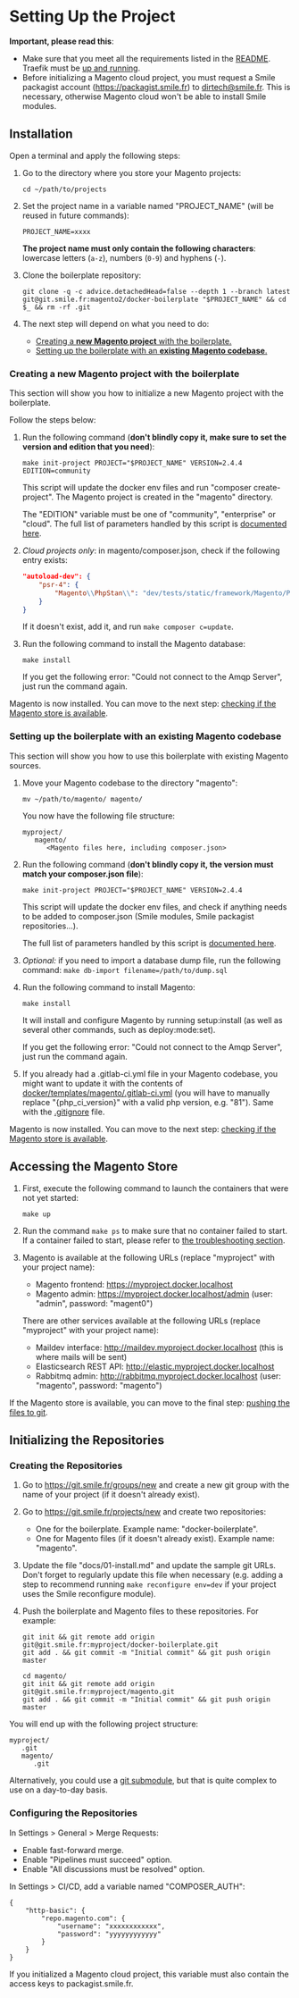 # Setting Up the Project

**Important, please read this**:

- Make sure that you meet all the requirements listed in the [README](../README.md#requirements).
  Traefik must be [up and running](https://git.smile.fr/docker/traefik#usage).
- Before initializing a Magento cloud project, you must request a Smile packagist account (https://packagist.smile.fr) to dirtech@smile.fr.
  This is necessary, otherwise Magento cloud won't be able to install Smile modules.

## Installation

Open a terminal and apply the following steps:

1. Go to the directory where you store your Magento projects:

   ```
   cd ~/path/to/projects
   ```

2. Set the project name in a variable named "PROJECT_NAME" (will be reused in future commands):

   ```
   PROJECT_NAME=xxxx
   ```

   **The project name must only contain the following characters**: lowercase letters (`a-z`), numbers (`0-9`) and hyphens (`-`).

3. Clone the boilerplate repository:

   ```
   git clone -q -c advice.detachedHead=false --depth 1 --branch latest git@git.smile.fr:magento2/docker-boilerplate "$PROJECT_NAME" && cd $_ && rm -rf .git
   ```

4. The next step will depend on what you need to do:

   - [Creating a **new Magento project** with the boilerplate.](#user-content-creating-a-new-magento-project-with-the-boilerplate)
   - [Setting up the boilerplate with an **existing Magento codebase**.](#setting-up-the-boilerplate-with-an-existing-magento-codebase)

### Creating a new Magento project with the boilerplate

This section will show you how to initialize a new Magento project with the boilerplate.

Follow the steps below:

1. Run the following command (**don't blindly copy it, make sure to set the version and edition that you need**):

   ```
   make init-project PROJECT="$PROJECT_NAME" VERSION=2.4.4 EDITION=community
   ```

   This script will update the docker env files and run "composer create-project".
   The Magento project is created in the "magento" directory.

   The "EDITION" variable must be one of "community", "enterprise" or "cloud".
   The full list of parameters handled by this script is [documented here](../docker/bin/setup#L6).

2. *Cloud projects only*: in magento/composer.json, check if the following entry exists:

   ```json
   "autoload-dev": {
       "psr-4": {
           "Magento\\PhpStan\\": "dev/tests/static/framework/Magento/PhpStan/"
       }
   }
   ```

   If it doesn't exist, add it, and run `make composer c=update`.

3. Run the following command to install the Magento database:

   ```
   make install
   ```

   If you get the following error: "Could not connect to the Amqp Server", just run the command again.

Magento is now installed.
You can move to the next step: [checking if the Magento store is available](#accessing-the-magento-store).

### Setting up the boilerplate with an existing Magento codebase

This section will show you how to use this boilerplate with existing Magento sources.

1. Move your Magento codebase to the directory "magento":

   ```
   mv ~/path/to/magento/ magento/
   ```

   You now have the following file structure:

   ```
   myproject/
      magento/
         <Magento files here, including composer.json>
   ```

2. Run the following command (**don't blindly copy it, the version must match your composer.json file**):

   ```
   make init-project PROJECT="$PROJECT_NAME" VERSION=2.4.4
   ```

   This script will update the docker env files, and check if anything needs to be added to composer.json (Smile modules, Smile packagist repositories...).

   The full list of parameters handled by this script is [documented here](../docker/bin/setup#L6).

3. *Optional:* if you need to import a database dump file, run the following command:
   `make db-import filename=/path/to/dump.sql`

4. Run the following command to install Magento:

   ```
   make install
   ```

   It will install and configure Magento by running setup:install (as well as several other commands, such as deploy:mode:set).

   If you get the following error: "Could not connect to the Amqp Server", just run the command again.

5. If you already had a .gitlab-ci.yml file in your Magento codebase, you might want to update it with the contents of [docker/templates/magento/.gitlab-ci.yml](../docker/templates/magento/.gitlab-ci.yml)
   (you will have to manually replace "{php_ci_version}" with a valid php version, e.g. "81"). 
   Same with the [.gitignore](../docker/templates/magento/.gitignore) file.

Magento is now installed.
You can move to the next step: [checking if the Magento store is available](#accessing-the-magento-store).

## Accessing the Magento Store

1. First, execute the following command to launch the containers that were not yet started:

   ```
   make up
   ```

2. Run the command `make ps` to make sure that no container failed to start.
   If a container failed to start, please refer to [the troubleshooting section](03-docker-compose.md#troubleshooting).

3. Magento is available at the following URLs (replace "myproject" with your project name):

   - Magento frontend: https://myproject.docker.localhost
   - Magento admin: https://myproject.docker.localhost/admin (user: "admin", password: "magent0")

   There are other services available at the following URLs (replace "myproject" with your project name):

   - Maildev interface: http://maildev.myproject.docker.localhost (this is where mails will be sent)
   - Elasticsearch REST API: http://elastic.myproject.docker.localhost
   - Rabbitmq admin: http://rabbitmq.myproject.docker.localhost (user: "magento", password: "magento")

If the Magento store is available, you can move to the final step: [pushing the files to git](#initializing-the-repositories).

## Initializing the Repositories

### Creating the Repositories

1. Go to https://git.smile.fr/groups/new and create a new git group with the name of your project (if it doesn't already exist).

2. Go to https://git.smile.fr/projects/new and create two repositories:

   - One for the boilerplate. Example name: "docker-boilerplate".
   - One for Magento files (if it doesn't already exist). Example name: "magento".

3. Update the file "docs/01-install.md" and update the sample git URLs.
   Don't forget to regularly update this file when necessary (e.g. adding a step to recommend running `make reconfigure env=dev` if your project uses the Smile reconfigure module).

4. Push the boilerplate and Magento files to these repositories.
   For example:

   ```
   git init && git remote add origin git@git.smile.fr:myproject/docker-boilerplate.git
   git add . && git commit -m "Initial commit" && git push origin master

   cd magento/
   git init && git remote add origin git@git.smile.fr:myproject/magento.git
   git add . && git commit -m "Initial commit" && git push origin master
   ```

You will end up with the following project structure:

```
myproject/
   .git
   magento/
      .git
```

Alternatively, you could use a [git submodule](https://git-scm.com/book/en/v2/Git-Tools-Submodules), but that is quite complex to use on a day-to-day basis.

### Configuring the Repositories

In Settings > General > Merge Requests:

- Enable fast-forward merge.
- Enable "Pipelines must succeed" option.
- Enable "All discussions must be resolved" option.

In Settings > CI/CD, add a variable named "COMPOSER_AUTH":

```
{
    "http-basic": {
        "repo.magento.com": {
            "username": "xxxxxxxxxxxx",
            "password": "yyyyyyyyyyyy"
        }
    }
}
```

If you initialized a Magento cloud project, this variable must also contain the access keys to packagist.smile.fr.
